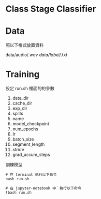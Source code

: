 # Class Stage Classifier

# Data
照以下格式放置資料

data/audio/*.wav
data/label/*.txt

# Training
設定 run.sh 裡面的的參數
1. data_dir
2. cache_dir
3. exp_dir
4. splits
5. name
6. model_checkpoint
7. num_epochs
8. lr
9. batch_size
10. segment_length
11. stride
12. grad_accum_steps

訓練模型
```
# 在 terminal 執行以下命令
bash run.sh

# 在 jupyter-notebook 中｀執行以下命令
!bash run.sh
```